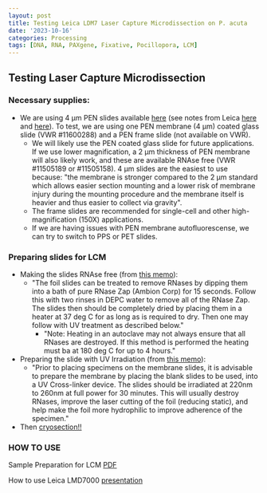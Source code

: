 ```yaml
---
layout: post
title: Testing Leica LDM7 Laser Capture Microdissection on P. acuta 
date: '2023-10-16'
categories: Processing
tags: [DNA, RNA, PAXgene, Fixative, Pocillopora, LCM]
---
```


## Testing Laser Capture Microdissection 

### Necessary supplies:
- We are using 4 µm PEN slides available [here](https://us.vwr.com/store/product/31049722/null) (see notes from Leica [here](https://www.leica-microsystems.com/science-lab/life-science/consumables-for-laser-microdissection/) and [here](https://github.com/zdellaert/ZD_Putnam_Lab_Notebook/blob/master/protocols/lmdslidememo.pdf)). To test, we are using one PEN membrane (4 µm) coated glass slide (VWR #11600288) and a PEN frame slide (not available on VWR).
    - We will likely use the PEN coated glass slide for future applications. If we use lower magnification, a 2 µm thickness of PEN membrane will also likely work, and these are available RNAse free (VWR #11505189 or #11505158). 4 µm slides are the easiest to use because: "the membrane is stronger compared to the 2 µm standard which allows easier section mounting and a lower risk of membrane injury during the mounting procedure and the membrane itself is heavier and thus easier to collect via gravity".
    - The frame slides are recommended for single-cell and other high-magnification (150X) applications.
    - If we are having issues with PEN membrane autofluorescense, we can try to switch to PPS or PET slides.

### Preparing slides for LCM
- Making the slides RNAse free (from [this memo](https://github.com/zdellaert/ZD_Putnam_Lab_Notebook/blob/master/protocols/lmdslidememo.pdf)):
    - "The foil slides can be treated to remove RNases by dipping them into a bath of pure RNase Zap (Ambion Corp) for 15 seconds. Follow this with two rinses in DEPC water to remove all of the RNase Zap. The slides then should be completely dried by placing them in a heater at 37 deg C for as long as is required to dry. Then one may follow with UV treatment as described below."
        - "Note: Heating in an autoclave may not always ensure that all RNases are destroyed. If this method is performed the heating must ba at 180 deg C for up to 4 hours."
- Preparing the slide with UV Irradiation (from [this memo](https://github.com/zdellaert/ZD_Putnam_Lab_Notebook/blob/master/protocols/lmdslidememo.pdf)):
    - "Prior to placing specimens on the membrane slides, it is advisable to prepare the membrane by placing the blank slides to be used, into a UV Cross-linker device. The slides should be irradiated at 220nm to 260nm at full power for 30 minutes. This will usually destroy RNases, improve the laser cutting of the foil (reducing static), and help make the foil more hydrophilic to improve adherence of the specimen."
- Then [cryosection!!](https://github.com/zdellaert/ZD_Putnam_Lab_Notebook/blob/4c37b61755cfaea5c9378dbe929cf6070dacacc1/_posts/2023-08-31-Cryosectioning-Protocol.md)

### HOW TO USE

Sample Preparation for LCM [PDF](https://github.com/zdellaert/ZD_Putnam_Lab_Notebook/blob/master/protocols/leicalmdprotocolguide.pdf)


How to use Leica LMD7000 [presentation](https://github.com/zdellaert/ZD_Putnam_Lab_Notebook/blob/master/protocols/Leica%20LMD7000%20-%20Operating%20Instructions.pdf)



